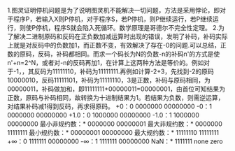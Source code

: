 1.图灵证明停机问题是为了说明图灵机不能解决一切问题，方法是采用悖论，即对于程序P，若输入X则P停机，对于程序S，若P停机，则P继续运行，若P继续运行，则使P停机，程序S就会陷入死循环。数学原理是哥德尔不完全性定理。
2.为了解决二进制原码和反码在正负数加减运算时出现的错误，发明了补码，补码实际上就是对反码中的负数加1，而正数不变，有效解决了存在-0的问题.可以总结，正数的原码，反码，补码都相同。而求一个码长为N的负数-n的补码n'的方式是使n'+n=2^N，或者对-n的反码再加1，在计算上这两种方法是等价的。例如对于-1，，其反码为11111110，补码为11111111.再例如计算-2+3，先找到-2的原码10000010，反码11111101，补码为11111110，3是正数，补码与原码相同，为00000011，补码做加和，即11111111+00000011=00000001，由首位可知结果为正数，原码与补码相同，故转换为十进制结果为1。若结果为负数，则需逆运算，对结果补码减1得到反码，再求得原码。
+0：0 0000000 00000000
-0：1 0000000 00000000
+1.0：0 1000000 00000000
-1.0：1 1000000 00000000
最小非规约数：* 0000000 00000001
最大非规约数：* 0000000 11111111
最小规约数：* 00000001 00000000
最大规约数：* 11111110 11111111
+∞：0 1111111 00000000
-∞：1 1111111 00000000
NaN：* 1111111 none zero
